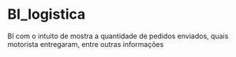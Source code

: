 # BI_logistica
BI com o intuito de mostra a quantidade de pedidos enviados, quais motorista entregaram, entre outras informações
